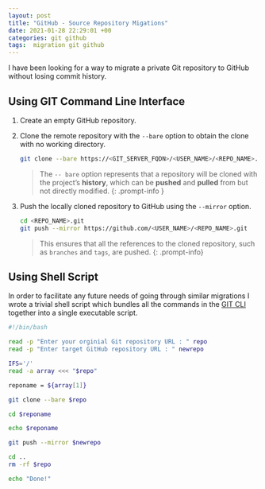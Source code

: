 ```yaml
---
layout: post
title: "GitHub - Source Repository Migations"
date: 2021-01-28 22:29:01 +00
categories: git github
tags:  migration git github
---
```


I have been looking for a way to migrate a private Git repository to GitHub without losing commit history.

## Using GIT Command Line Interface

1. Create an empty GitHub repository.

2. Clone the remote repository with the `--bare` option to obtain the clone with no working directory.

    ```bash
    git clone --bare https://<GIT_SERVER_FQDN>/<USER_NAME>/<REPO_NAME>.git
    ```

    >The `-- bare` option represents that a repository will be cloned with the project’s **history**, which can be **pushed** and **pulled** from but not directly modified.
    {: .prompt-info }

3. Push the locally cloned repository to GitHub using the `--mirror` option.

    ```bash
    cd <REPO_NAME>.git
    git push --mirror https://github.com/<USER_NAME>/<REPO_NAME>.git
    ```

    > This ensures that all the references to the cloned repository, such as `branches` and `tags`, are pushed.
    {: .prompt-info}

## Using Shell Script

In order to facilitate any future needs of going through similar migrations I wrote a trivial shell script which bundles all the commands in the [GIT CLI](#using-git-command-line-interface) together into a single executable script.

```bash
#!/bin/bash

read -p "Enter your orginial Git repository URL : " repo
read -p "Enter target GitHub repository URL : " newrepo

IFS='/' 
read -a array <<< "$repo"

reponame = ${array[1]}

git clone --bare $repo

cd $reponame

echo $reponame

git push --mirror $newrepo

cd ..
rm -rf $repo

echo "Done!"
```
